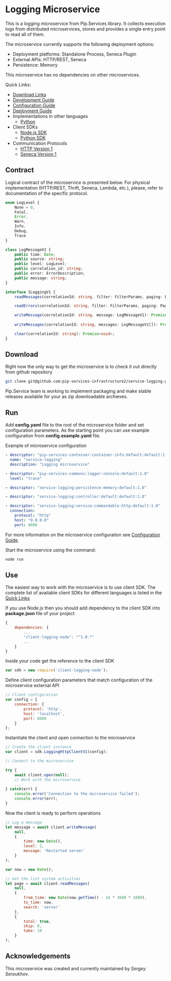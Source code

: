 # Logging Microservice

This is a logging microservice from Pip.Services library. 
It collects execution logs from distributed microservices, stores 
and provides a single entry point to read all of them.

The microservice currently supports the following deployment options:
* Deployment platforms: Standalone Process, Seneca Plugin
* External APIs: HTTP/REST, Seneca
* Persistence: Memory

This microservice has no dependencies on other microservices.

<a name="links"></a> Quick Links:

* [Download Links](doc/Downloads.md)
* [Development Guide](doc/Development.md)
* [Configuration Guide](doc/Configuration.md)
* [Deployment Guide](doc/Deployment.md)
* Implementations in other languages
  - [Python](https://github.com/pip-services-infrastructure2/service-logging-python)
* Client SDKs
  - [Node.js SDK](https://github.com/pip-services-infrastructure2/client-logging-node)
  - [Python SDK](https://github.com/pip-services-infrastructure2/client-logging-python)
* Communication Protocols
  - [HTTP Version 1](doc/HttpProtocolV1.md)
  - [Seneca Version 1](doc/SenecaProtocolV1.md)

## Contract

Logical contract of the microservice is presented below. For physical implementation (HTTP/REST, Thrift, Seneca, Lambda, etc.),
please, refer to documentation of the specific protocol.

```typescript
enum LogLevel {
    None = 0,
    Fatal,
    Error,
    Warn,
    Info,
    Debug,
    Trace
}

class LogMessageV1 {	
	public time: Date;
	public source: string;
	public level: LogLevel;
	public correlation_id: string;
	public error: ErrorDescription;
	public message: string;
}

interface ILoggingV1 {
    readMessages(correlationId: string, filter: FilterParams, paging: PagingParams): Promise<DataPage<LogMessageV1>>;

    readErrors(correlationId: string, filter: FilterParams, paging: PagingParams): Promise<DataPage<LogMessageV1>>;

    writeMessage(correlationId: string, message: LogMessageV1): Promise<LogMessageV1>;
    
    writeMessages(correlationId: string, messages: LogMessageV1[]): Promise<void>;

    clear(correlationId: string): Promise<void>;
}
```

## Download

Right now the only way to get the microservice is to check it out directly from github repository
```bash
git clone git@github.com:pip-services-infrastructure2/service-logging.git
```

Pip.Service team is working to implement packaging and make stable releases available for your 
as zip downloadable archieves.

## Run

Add **config.yaml** file to the root of the microservice folder and set configuration parameters.
As the starting point you can use example configuration from **config.example.yaml** file. 

Example of microservice configuration
```yaml
- descriptor: "pip-services-container:container-info:default:default:1.0"
  name: "service-logging"
  description: "Logging microservice"

- descriptor: "pip-services-commons:logger:console:default:1.0"
  level: "trace"

- descriptor: "service-logging:persistence:memory:default:1.0"

- descriptor: "service-logging:controller:default:default:1.0"

- descriptor: "service-logging:service:commandable-http:default:1.0"
  connection:
    protocol: "http"
    host: "0.0.0.0"
    port: 8080
```
 
For more information on the microservice configuration see [Configuration Guide](Configuration.md).

Start the microservice using the command:
```bash
node run
```

## Use

The easiest way to work with the microservice is to use client SDK. 
The complete list of available client SDKs for different languages is listed in the [Quick Links](#links)

If you use Node.js then you should add dependency to the client SDK into **package.json** file of your project
```javascript
{
    dependencies: {
        ...
        "client-logging-node": "^1.0.*"
        ...
    }
}
```

Inside your code get the reference to the client SDK
```javascript
var sdk = new require('client-logging-node');
```

Define client configuration parameters that match configuration of the microservice external API
```javascript
// Client configuration
var config = {
    connection: {
        protocol: 'http',
        host: 'localhost', 
        port: 8080
    }
};
```

Instantiate the client and open connection to the microservice
```javascript
// Create the client instance
var client = sdk.LoggingHttpClientV1(config);

// Connect to the microservice

try {
    await client.open(null);
    // Work with the microservice
    ...
} catch(err) {
    console.error('Connection to the microservice failed');
    console.error(err);
}
```

Now the client is ready to perform operations
```javascript
// Log a message
let message = await client.writeMessage(
    null,
    {
        time: new Date(),
        level: 2,
        message: 'Restarted server'
    }
);
```

```javascript
var now = new Date();

// Get the list system activities
let page = await client.readMessages(
    null,
    {
        from_time: new Date(now.getTime() - 24 * 3600 * 1000),
        to_time: now,
        search: 'server'
    },
    {
        total: true,
        skip: 0, 
        take: 10  
    }
);
```    

## Acknowledgements

This microservice was created and currently maintained by *Sergey Seroukhov*.

